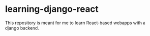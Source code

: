 # learning-django-react
This repository is meant for me to learn React-based webapps with a django backend.
